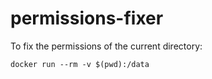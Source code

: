 # permissions-fixer

To fix the permissions of the current directory:

    docker run --rm -v $(pwd):/data
    
